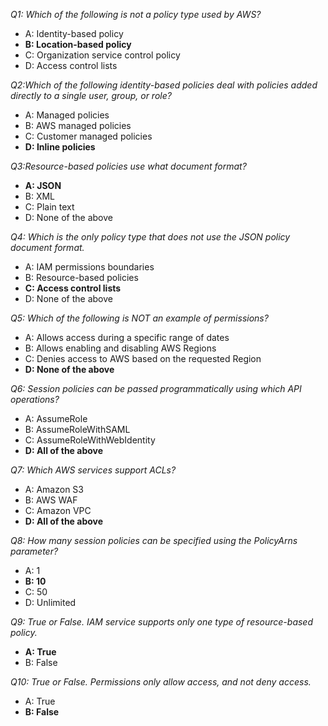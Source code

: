 _Q1: Which of the following is not a policy type used by AWS?_
* A: Identity-based policy
* **B: Location-based policy**
* C: Organization service control policy
* D: Access control lists

_Q2:Which of the following identity-based policies deal with policies added directly to a single user, group, or role?_
* A: Managed policies
* B: AWS managed policies
* C: Customer managed policies
* **D: Inline policies**

_Q3:Resource-based policies use what document format?_
* **A: JSON**
* B: XML
* C: Plain text
* D: None of the above

_Q4: Which is the only policy type that does not use the JSON policy document format._
* A: IAM permissions boundaries
* B: Resource-based policies
* **C: Access control lists**
* D: None of the above

_Q5: Which of the following is NOT an example of permissions?_
* A: Allows access during a specific range of dates
* B: Allows enabling and disabling AWS Regions
* C: Denies access to AWS based on the requested Region
* **D: None of the above**

_Q6: Session policies can be passed programmatically using which API operations?_
* A: AssumeRole
* B: AssumeRoleWithSAML
* C: AssumeRoleWithWebIdentity
* **D: All of the above**

_Q7: Which AWS services support ACLs?_
* A: Amazon S3
* B: AWS WAF
* C: Amazon VPC
* **D: All of the above**

_Q8: How many session policies can be specified using the PolicyArns parameter?_
* A: 1
* **B: 10**
* C: 50
* D: Unlimited

_Q9: True or False. IAM service supports only one type of resource-based policy._
* **A: True**
* B: False

_Q10: True or False. Permissions only allow access, and not deny access._
* A: True
* **B: False**
